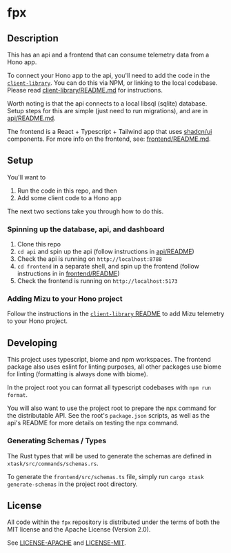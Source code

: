 # fpx

## Description

This has an api and a frontend that can consume telemetry data from a Hono app.

To connect your Hono app to the api, you'll need to add the code in the [`client-library`](./client-library). You can do this via NPM, or linking to the local codebase. Please read [client-library/README.md](./client-library/README.md) for instructions.

Worth noting is that the api connects to a local libsql (sqlite) database. Setup steps for this are simple (just need to run migrations), and are in [api/README.md](./api/README.md).

The frontend is a React + Typescript + Tailwind app that uses [shadcn/ui](https://ui.shadcn.com/) components. For more info on the frontend, see: [frontend/README.md](./frontend/README.md).

## Setup

You'll want to

1. Run the code in this repo, and then
2. Add some client code to a Hono app

The next two sections take you through how to do this.

### Spinning up the database, api, and dashboard

1. Clone this repo
1. `cd api` and spin up the api (follow instructions in [api/README](./api/README.md))
1. Check the api is running on `http://localhost:8788`
1. `cd frontend` in a separate shell, and spin up the frontend (follow instructions in in [frontend/README](./frontend/README.md))
1. Check the frontend is running on `http://localhost:5173`

### Adding Mizu to your Hono project

Follow the instructions in the [`client-library` README](./client-library/README.md) to add Mizu telemetry to your Hono project.

## Developing

This project uses typescript, biome and npm workspaces. The frontend package also uses eslint for linting purposes, all other packages use biome for linting (formatting is always done with biome).

In the project root you can format all typescript codebases with `npm run format`.

You will also want to use the project root to prepare the npx command for the distributable API. See the root's `package.json` scripts, as well as the api's README for more details on testing the npx command.

### Generating Schemas / Types

The Rust types that will be used to generate the schemas are defined in `xtask/src/commands/schemas.rs`.

To generate the `frontend/src/schemas.ts` file, simply run `cargo xtask generate-schemas` in the project root directory.

## License

All code within the `fpx` repository is distributed under the terms of
both the MIT license and the Apache License (Version 2.0).

See [LICENSE-APACHE](LICENSE-APACHE) and [LICENSE-MIT](LICENSE-MIT).
